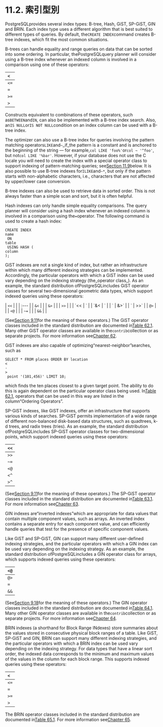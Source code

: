 # 11.2. 索引型別

PostgreSQLprovides several index types: B-tree, Hash, GiST, SP-GiST, GIN and BRIN. Each index type uses a different algorithm that is best suited to different types of queries. By default, the`CREATE INDEX`command creates B-tree indexes, which fit the most common situations.

B-trees can handle equality and range queries on data that can be sorted into some ordering. In particular, thePostgreSQLquery planner will consider using a B-tree index whenever an indexed column is involved in a comparison using one of these operators:

| `<` |
| :--- |
| `<=` |
| `=` |
| `>=` |
| `>` |

Constructs equivalent to combinations of these operators, such as`BETWEEN`and`IN`, can also be implemented with a B-tree index search. Also, an`IS NULL`or`IS NOT NULL`condition on an index column can be used with a B-tree index.

The optimizer can also use a B-tree index for queries involving the pattern matching operators`LIKE`and`~`\_if\_the pattern is a constant and is anchored to the beginning of the string — for example,`col LIKE 'foo%'`or`col ~ '^foo'`, but not`col LIKE '%bar'`. However, if your database does not use the C locale you will need to create the index with a special operator class to support indexing of pattern-matching queries; see[Section 11.9](https://www.postgresql.org/docs/10/static/indexes-opclass.html)below. It is also possible to use B-tree indexes for`ILIKE`and`~*`, but only if the pattern starts with non-alphabetic characters, i.e., characters that are not affected by upper/lower case conversion.

B-tree indexes can also be used to retrieve data in sorted order. This is not always faster than a simple scan and sort, but it is often helpful.

Hash indexes can only handle simple equality comparisons. The query planner will consider using a hash index whenever an indexed column is involved in a comparison using the`=`operator. The following command is used to create a hash index:

```text
CREATE INDEX 
name
 ON 
table
 USING HASH (
column
);
```

GiST indexes are not a single kind of index, but rather an infrastructure within which many different indexing strategies can be implemented. Accordingly, the particular operators with which a GiST index can be used vary depending on the indexing strategy \(the_operator class_\). As an example, the standard distribution ofPostgreSQLincludes GiST operator classes for several two-dimensional geometric data types, which support indexed queries using these operators:

| `<<` |  |
| :--- |
| `&<` |  |
| `&>` |  |
| `>>` |  |
| \`&lt;&lt; | \` |
| \`&&lt; | \` |
| \` | &&gt;\` |
| \` | &gt;&gt;\` |
| `@>` |  |
| `<@` |  |
| `~=` |  |
| `&&` |  |

\(See[Section 9.11](https://www.postgresql.org/docs/10/static/functions-geometry.html)for the meaning of these operators.\) The GiST operator classes included in the standard distribution are documented in[Table 62.1](https://www.postgresql.org/docs/10/static/gist-builtin-opclasses.html#gist-builtin-opclasses-table). Many other GiST operator classes are available in the`contrib`collection or as separate projects. For more information see[Chapter 62](https://www.postgresql.org/docs/10/static/gist.html).

GiST indexes are also capable of optimizing“nearest-neighbor”searches, such as

```text
SELECT * FROM places ORDER BY location 
<
-
>
 point '(101,456)' LIMIT 10;
```

which finds the ten places closest to a given target point. The ability to do this is again dependent on the particular operator class being used. In[Table 62.1](https://www.postgresql.org/docs/10/static/gist-builtin-opclasses.html#gist-builtin-opclasses-table), operators that can be used in this way are listed in the column“Ordering Operators”.

SP-GiST indexes, like GiST indexes, offer an infrastructure that supports various kinds of searches. SP-GiST permits implementation of a wide range of different non-balanced disk-based data structures, such as quadtrees, k-d trees, and radix trees \(tries\). As an example, the standard distribution ofPostgreSQLincludes SP-GiST operator classes for two-dimensional points, which support indexed queries using these operators:

| `<<` |
| :--- |
| `>>` |
| `~=` |
| `<@` |
| `<^` |
| `>^` |

\(See[Section 9.11](https://www.postgresql.org/docs/10/static/functions-geometry.html)for the meaning of these operators.\) The SP-GiST operator classes included in the standard distribution are documented in[Table 63.1](https://www.postgresql.org/docs/10/static/spgist-builtin-opclasses.html#spgist-builtin-opclasses-table). For more information see[Chapter 63](https://www.postgresql.org/docs/10/static/spgist.html).

GIN indexes are“inverted indexes”which are appropriate for data values that contain multiple component values, such as arrays. An inverted index contains a separate entry for each component value, and can efficiently handle queries that test for the presence of specific component values.

Like GiST and SP-GiST, GIN can support many different user-defined indexing strategies, and the particular operators with which a GIN index can be used vary depending on the indexing strategy. As an example, the standard distribution ofPostgreSQLincludes a GIN operator class for arrays, which supports indexed queries using these operators:

| `<@` |
| :--- |
| `@>` |
| `=` |
| `&&` |

\(See[Section 9.18](https://www.postgresql.org/docs/10/static/functions-array.html)for the meaning of these operators.\) The GIN operator classes included in the standard distribution are documented in[Table 64.1](https://www.postgresql.org/docs/10/static/gin-builtin-opclasses.html#gin-builtin-opclasses-table). Many other GIN operator classes are available in the`contrib`collection or as separate projects. For more information see[Chapter 64](https://www.postgresql.org/docs/10/static/gin.html).

BRIN indexes \(a shorthand for Block Range INdexes\) store summaries about the values stored in consecutive physical block ranges of a table. Like GiST, SP-GiST and GIN, BRIN can support many different indexing strategies, and the particular operators with which a BRIN index can be used vary depending on the indexing strategy. For data types that have a linear sort order, the indexed data corresponds to the minimum and maximum values of the values in the column for each block range. This supports indexed queries using these operators:

| `<` |
| :--- |
| `<=` |
| `=` |
| `>=` |
| `>` |

The BRIN operator classes included in the standard distribution are documented in[Table 65.1](https://www.postgresql.org/docs/10/static/brin-builtin-opclasses.html#brin-builtin-opclasses-table). For more information see[Chapter 65](https://www.postgresql.org/docs/10/static/brin.html).

